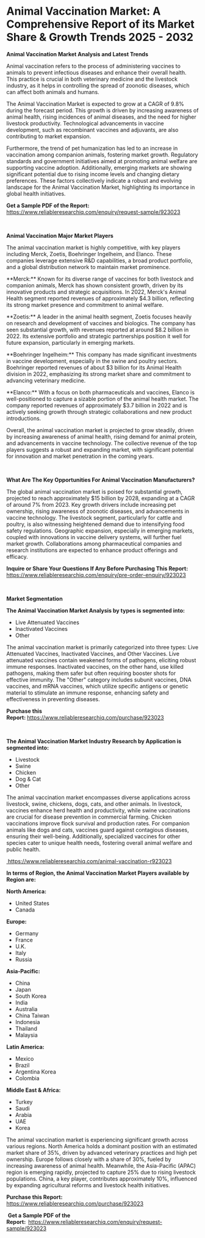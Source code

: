 <p><h1>Animal Vaccination Market: A Comprehensive Report of its Market Share & Growth Trends 2025 - 2032</h1></p><p><strong>Animal Vaccination Market Analysis and Latest Trends</strong></p>
<p><p>Animal vaccination refers to the process of administering vaccines to animals to prevent infectious diseases and enhance their overall health. This practice is crucial in both veterinary medicine and the livestock industry, as it helps in controlling the spread of zoonotic diseases, which can affect both animals and humans.</p><p>The Animal Vaccination Market is expected to grow at a CAGR of 9.8% during the forecast period. This growth is driven by increasing awareness of animal health, rising incidences of animal diseases, and the need for higher livestock productivity. Technological advancements in vaccine development, such as recombinant vaccines and adjuvants, are also contributing to market expansion. </p><p>Furthermore, the trend of pet humanization has led to an increase in vaccination among companion animals, fostering market growth. Regulatory standards and government initiatives aimed at promoting animal welfare are supporting vaccine adoption. Additionally, emerging markets are showing significant potential due to rising income levels and changing dietary preferences. These factors collectively indicate a robust and evolving landscape for the Animal Vaccination Market, highlighting its importance in global health initiatives.</p></p>
<p><strong>Get a Sample PDF of the Report:&nbsp;</strong> <a href="https://www.reliableresearchiq.com/enquiry/request-sample/923023?utm_campaign=3365&utm_medium=2&utm_source=Github&utm_content=ia&utm_term=18042025&utm_id=animal-vaccination">https://www.reliableresearchiq.com/enquiry/request-sample/923023</a></p>
<p>&nbsp;</p>
<p><strong>Animal Vaccination Major Market Players</strong></p>
<p><p>The animal vaccination market is highly competitive, with key players including Merck, Zoetis, Boehringer Ingelheim, and Elanco. These companies leverage extensive R&D capabilities, a broad product portfolio, and a global distribution network to maintain market prominence. </p><p>**Merck:** Known for its diverse range of vaccines for both livestock and companion animals, Merck has shown consistent growth, driven by its innovative products and strategic acquisitions. In 2022, Merck's Animal Health segment reported revenues of approximately $4.3 billion, reflecting its strong market presence and commitment to animal welfare.</p><p>**Zoetis:** A leader in the animal health segment, Zoetis focuses heavily on research and development of vaccines and biologics. The company has seen substantial growth, with revenues reported at around $8.2 billion in 2022. Its extensive portfolio and strategic partnerships position it well for future expansion, particularly in emerging markets.</p><p>**Boehringer Ingelheim:** This company has made significant investments in vaccine development, especially in the swine and poultry sectors. Boehringer reported revenues of about $3 billion for its Animal Health division in 2022, emphasizing its strong market share and commitment to advancing veterinary medicine.</p><p>**Elanco:** With a focus on both pharmaceuticals and vaccines, Elanco is well-positioned to capture a sizable portion of the animal health market. The company reported revenues of approximately $3.7 billion in 2022 and is actively seeking growth through strategic collaborations and new product introductions.</p><p>Overall, the animal vaccination market is projected to grow steadily, driven by increasing awareness of animal health, rising demand for animal protein, and advancements in vaccine technology. The collective revenue of the top players suggests a robust and expanding market, with significant potential for innovation and market penetration in the coming years.</p></p>
<p>&nbsp;</p>
<p><strong>What Are The Key Opportunities For Animal Vaccination Manufacturers?</strong></p>
<p><p>The global animal vaccination market is poised for substantial growth, projected to reach approximately $15 billion by 2028, expanding at a CAGR of around 7% from 2023. Key growth drivers include increasing pet ownership, rising awareness of zoonotic diseases, and advancements in vaccine technology. The livestock segment, particularly for cattle and poultry, is also witnessing heightened demand due to intensifying food safety regulations. Geographic expansion, especially in emerging markets, coupled with innovations in vaccine delivery systems, will further fuel market growth. Collaborations among pharmaceutical companies and research institutions are expected to enhance product offerings and efficacy.</p></p>
<p><strong>Inquire or Share Your Questions If Any Before Purchasing This Report:</strong> <a href="https://www.reliableresearchiq.com/enquiry/pre-order-enquiry/923023?utm_campaign=3365&utm_medium=2&utm_source=Github&utm_content=ia&utm_term=18042025&utm_id=animal-vaccination">https://www.reliableresearchiq.com/enquiry/pre-order-enquiry/923023</a></p>
<p>&nbsp;</p>
<p><strong>Market Segmentation</strong></p>
<p><strong>The Animal Vaccination Market Analysis by types is segmented into:</strong></p>
<p><ul><li>Live Attenuated Vaccines</li><li>Inactivated Vaccines</li><li>Other</li></ul></p>
<p><p>The animal vaccination market is primarily categorized into three types: Live Attenuated Vaccines, Inactivated Vaccines, and Other Vaccines. Live attenuated vaccines contain weakened forms of pathogens, eliciting robust immune responses. Inactivated vaccines, on the other hand, use killed pathogens, making them safer but often requiring booster shots for effective immunity. The "Other" category includes subunit vaccines, DNA vaccines, and mRNA vaccines, which utilize specific antigens or genetic material to stimulate an immune response, enhancing safety and effectiveness in preventing diseases.</p></p>
<p><strong>Purchase this Report:&nbsp;</strong><a href="https://www.reliableresearchiq.com/purchase/923023?utm_campaign=3365&utm_medium=2&utm_source=Github&utm_content=ia&utm_term=18042025&utm_id=animal-vaccination">https://www.reliableresearchiq.com/purchase/923023</a></p>
<p>&nbsp;</p>
<p><strong>The Animal Vaccination Market Industry Research by Application is segmented into:</strong></p>
<p><ul><li>Livestock</li><li>Swine</li><li>Chicken</li><li>Dog & Cat</li><li>Other</li></ul></p>
<p><p>The animal vaccination market encompasses diverse applications across livestock, swine, chickens, dogs, cats, and other animals. In livestock, vaccines enhance herd health and productivity, while swine vaccinations are crucial for disease prevention in commercial farming. Chicken vaccinations improve flock survival and production rates. For companion animals like dogs and cats, vaccines guard against contagious diseases, ensuring their well-being. Additionally, specialized vaccines for other species cater to unique health needs, fostering overall animal welfare and public health.</p></p>
<p><a href="https://www.reliableresearchiq.com/animal-vaccination-r923023?utm_campaign=3365&utm_medium=2&utm_source=Github&utm_content=ia&utm_term=18042025&utm_id=animal-vaccination">&nbsp;https://www.reliableresearchiq.com/animal-vaccination-r923023</a></p>
<p><strong>In terms of Region, the Animal Vaccination Market Players available by Region are:</strong></p>
<p>
    <p> <strong> North America: </strong>
        <ul>
            <li>United States</li>
            <li>Canada</li>
        </ul>
        </p> 
    <p> <strong> Europe: </strong>
        <ul>
            <li>Germany</li>
            <li>France</li>
            <li>U.K.</li>
            <li>Italy</li>
            <li>Russia</li>
        </ul>
        </p> 
    <p> <strong> Asia-Pacific: </strong>
        <ul>
            <li>China</li>
            <li>Japan</li>
            <li>South Korea</li>
            <li>India</li>
            <li>Australia</li>
            <li>China Taiwan</li>
            <li>Indonesia</li>
            <li>Thailand</li>
            <li>Malaysia</li>
        </ul>
        </p> 
    <p> <strong> Latin America: </strong>
        <ul>
            <li>Mexico</li>
            <li>Brazil</li>
            <li>Argentina Korea</li>
            <li>Colombia</li>
        </ul>
        </p> 
    <p> <strong> Middle East & Africa: </strong>
        <ul>
            <li>Turkey</li>
            <li>Saudi</li>
            <li>Arabia</li>
            <li>UAE</li>
            <li>Korea</li>
        </ul>
    </p>
    </p>
<p><p>The animal vaccination market is experiencing significant growth across various regions. North America holds a dominant position with an estimated market share of 35%, driven by advanced veterinary practices and high pet ownership. Europe follows closely with a share of 30%, fueled by increasing awareness of animal health. Meanwhile, the Asia-Pacific (APAC) region is emerging rapidly, projected to capture 25% due to rising livestock populations. China, a key player, contributes approximately 10%, influenced by expanding agricultural reforms and livestock health initiatives.</p></p>
<p><strong>Purchase this Report: </strong><a href="https://www.reliableresearchiq.com/purchase/923023?utm_campaign=3365&utm_medium=2&utm_source=Github&utm_content=ia&utm_term=18042025&utm_id=animal-vaccination">https://www.reliableresearchiq.com/purchase/923023</a></p>
<p>&nbsp;<strong>Get a Sample PDF of the Report:&nbsp;&nbsp;</strong><a href="https://www.reliableresearchiq.com/enquiry/request-sample/923023?utm_campaign=3365&utm_medium=2&utm_source=Github&utm_content=ia&utm_term=18042025&utm_id=animal-vaccination">https://www.reliableresearchiq.com/enquiry/request-sample/923023</a></p>
<p><strong></strong></p>
<p><p></p><p></p><p></p></p>